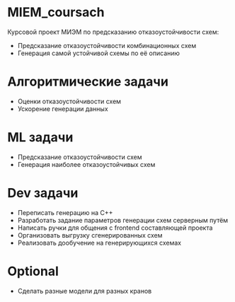 # MIEM_coursach
Курсовой проект МИЭМ по предсказанию отказоустойчивости схем:
- Предсказание отказоустойчивости комбинационных схем
- Генерация самой устойчивой схемы по её описанию

# Алгоритмические задачи
- Оценки отказоустойчивости схем
- Ускорение генерации данных

# ML задачи
- Предсказание отказоустойчивости схем
- Генерация наиболее отказоустойчивых схем

# Dev задачи
- Переписать генерацию на C++
- Разработать задание параметров генерации схем серверным путём
- Написать ручки для общения с frontend составляющей проекта
- Организовать выгрузку сгенерированных схем
- Реализовать дообучение на генерирующихся схемах

# Optional
- Сделать разные модели для разных кранов
